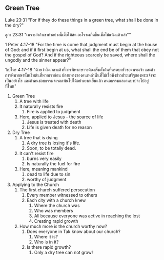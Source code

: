 ## Green Tree

Luke 23:31 "For if they do these things in a green tree, what shall be done in the dry?"

ลูกา 23:31 "เพราะว่าถ้าเขาทำอย่างนี้เมื่อไม้สด อะไรจะเกิดขึ้นเมื่อไม้แห้งแล้วเล่า""

1 Peter 4:17-18 "For the time is come that judgment must begin at the house of God: and if it first begin at us, what shall the end be of them that obey not the gospel of God? And if the righteous scarcely be saved, where shall the ungodly and the sinner appear?"

1เปโตร 4:17-18 "ด้วยว่าถึงเวลาแล้วที่การพิพากษาจะต้องเริ่มตั้งต้นที่ครอบครัวของพระเจ้า และถ้าการพิพากษานั้นเริ่มต้นที่พวกเราก่อน ปลายทางของคนเหล่านั้นที่ไม่เชื่อฟังข่าวประเสริฐของพระเจ้าจะเป็นอย่างไร และถ้าคนชอบธรรมจะรอดพ้นไปได้อย่างยากเย็นแล้ว คนอธรรมและคนบาปจะไปอยู่ที่ไหน"

1. Green Tree
	1. A tree with life
	2. It naturally resists fire
		1. Fire is applied to judgment
	3. Here, applied to Jesus - the source of life
		1. Jesus is treated with death
		2. Life is given death for no reason
2. Dry Tree
	1. A tree that is dying
	   1. A dry tree is losing it's life.
	   2. Soon, to be totally dead.
	2. It can't resist fire
	   1. burns very easily
		2. Is naturally the fuel for fire
	3. Here, meaning mankind
		1. dead to life due to sin
		2. worthy of judgment
3. Applying to the Church
	1. The first church suffered persecution
		1. Every member witnessed to others
		2. Each city with a church knew
			1. Where the church was
			2. Who was members
			3. All because everyone was active in reaching the lost
			4. Creating rapid growth
	2. How much more is the church worthy now?
		1. Does everyone in Tak know about our church?
			1. Where it is?
			2. Who is in it?
		2. Is there rapid growth?
			1. Only a dry tree can not grow!